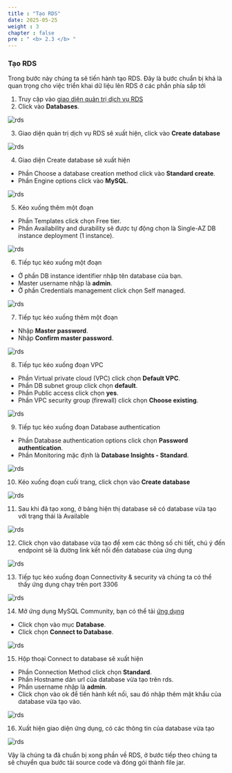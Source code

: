 ```yaml
---
title : "Tạo RDS"
date: 2025-05-25 
weight : 3
chapter : false
pre : " <b> 2.3 </b> "
---
```


### Tạo RDS

Trong bước này chúng ta sẽ tiến hành tạo RDS. Đây là bước chuẩn bị khá là quan trọng cho việc triển khai dữ liệu lên RDS ở các phần phía sắp tới

1. Truy cập vào [giao diện quản trị dịch vụ RDS](https://console.aws.amazon.com/rds/home)
2. Click vào  **Databases**.  

![rds](/images/2.prerequisite/016-rds-step1.png)

3. Giao diện quản trị dịch vụ RDS sẽ xuất hiện, click vào **Create database**

![rds](/images/2.prerequisite/017-rds-step2.png)

4. Giao diện Create database sẽ xuất hiện
  + Phần Choose a database creation method click vào **Standard create**.
  + Phần Engine options click vào **MySQL**.
  
![rds](/images/2.prerequisite/018-rds-step3.png)

5. Kéo xuống thêm một đoạn 
  + Phần Templates click chọn Free tier.
  + Phần Availability and durability sẽ được tự động chọn là Single-AZ DB instance deployment (1 instance).

![rds](/images/2.prerequisite/019-rds-step4.png)

6. Tiếp tục kéo xuống một đoạn
  + Ở phần DB instance identifier nhập tên database của bạn.
  + Master username nhập là **admin**.
  + Ở phần Credentials management click chọn Self managed.

![rds](/images/2.prerequisite/020-rds-step5.png)

7. Tiếp tục kéo xuống thêm một đoạn
  + Nhập **Master password**.
  + Nhập **Confirm master password**.
  
![rds](/images/2.prerequisite/021-rds-step6.png)

8. Tiếp tục kéo xuống đoạn VPC
  + Phần Virtual private cloud (VPC) click chọn **Default VPC**.
  + Phần DB subnet group click chọn **default**.
  + Phần Public access click chọn **yes**.
  + Phần VPC security group (firewall) click chọn **Choose existing**.
  
![rds](/images/2.prerequisite/022-rds-step7.png)

9. Tiếp tục kéo xuống đoạn Database authentication
  + Phần Database authentication options click chọn **Password authentication**.
  + Phần Monitoring mặc định là **Database Insights - Standard**.
  
![rds](/images/2.prerequisite/023-rds-step8.png)

10. Kéo xuống đoạn cuối trang, click chọn vào **Create database**
  
![rds](/images/2.prerequisite/024-rds-step9.png)

11. Sau khi đã tạo xong, ở bảng hiện thị database sẽ có database vừa tạo với trạng thái là Available
  
![rds](/images/2.prerequisite/025-rds-step10.png)

12. Click chọn vào database vừa tạo để xem các thông số chi tiết, chú ý đến endpoint sẽ là đường link kết nối đến database của ứng dụng
  
![rds](/images/2.prerequisite/026-rds-step11.png)

13. Tiếp tục kéo xuống đoạn Connectivity & security và chúng ta có thể thấy ứng dụng chạy trên port 3306
  
![rds](/images/2.prerequisite/027-rds-step12.png)

14. Mở ứng dụng  MySQL Community, bạn có thể tải [ứng dụng](https://dev.mysql.com/downloads/)
  + Click chọn vào mục **Database**.
  + Click chọn **Connect to Database**.
  
![rds](/images/2.prerequisite/028-rds-step13.png)

15. Hộp thoại Connect to database sẽ xuất hiện
  + Phần Connection Method click chọn **Standard**.
  + Phần Hostname dán url của database vừa tạo trên rds.
  + Phần username nhập là **admin**.
  + Click chọn vào ok để tiến hành kết nối, sau đó nhập thêm mật khẩu của database vừa tạo vào.
  
![rds](/images/2.prerequisite/029-rds-step14.png)

16. Xuất hiện giao diện ứng dụng, có các thông tin của database vừa tạo
  
![rds](/images/2.prerequisite/030-rds-step15.png)


Vậy là chúng ta đã chuẩn bị xong phần về RDS, ở bước tiếp theo chúng ta sẽ chuyển qua bước tải source code và đóng gói thành file jar.